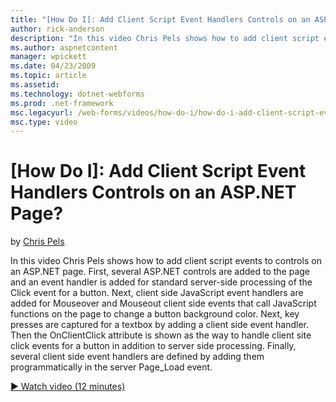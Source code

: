 ```yaml
---
title: "[How Do I]: Add Client Script Event Handlers Controls on an ASP.NET Page? | Microsoft Docs"
author: rick-anderson
description: "In this video Chris Pels shows how to add client script events to controls on an ASP.NET page. First, several ASP.NET controls are added to the page and an e..."
ms.author: aspnetcontent
manager: wpickett
ms.date: 04/23/2009
ms.topic: article
ms.assetid: 
ms.technology: dotnet-webforms
ms.prod: .net-framework
msc.legacyurl: /web-forms/videos/how-do-i/how-do-i-add-client-script-event-handlers-controls-on-an-aspnet-page
msc.type: video
---
```

[How Do I]: Add Client Script Event Handlers Controls on an ASP.NET Page?
====================
by [Chris Pels](https://twitter.com/chrispels)

In this video Chris Pels shows how to add client script events to controls on an ASP.NET page. First, several ASP.NET controls are added to the page and an event handler is added for standard server-side processing of the Click event for a button. Next, client side JavaScript event handlers are added for Mouseover and Mouseout client side events that call JavaScript functions on the page to change a button background color. Next, key presses are captured for a textbox by adding a client side event handler. Then the OnClientClick attribute is shown as the way to handle client site click events for a button in addition to server side processing. Finally, several client side event handlers are defined by adding them programmatically in the server Page\_Load event.

[&#9654; Watch video (12 minutes)](https://channel9.msdn.com/Blogs/ASP-NET-Site-Videos/how-do-i-add-client-script-event-handlers-controls-on-an-aspnet-page)